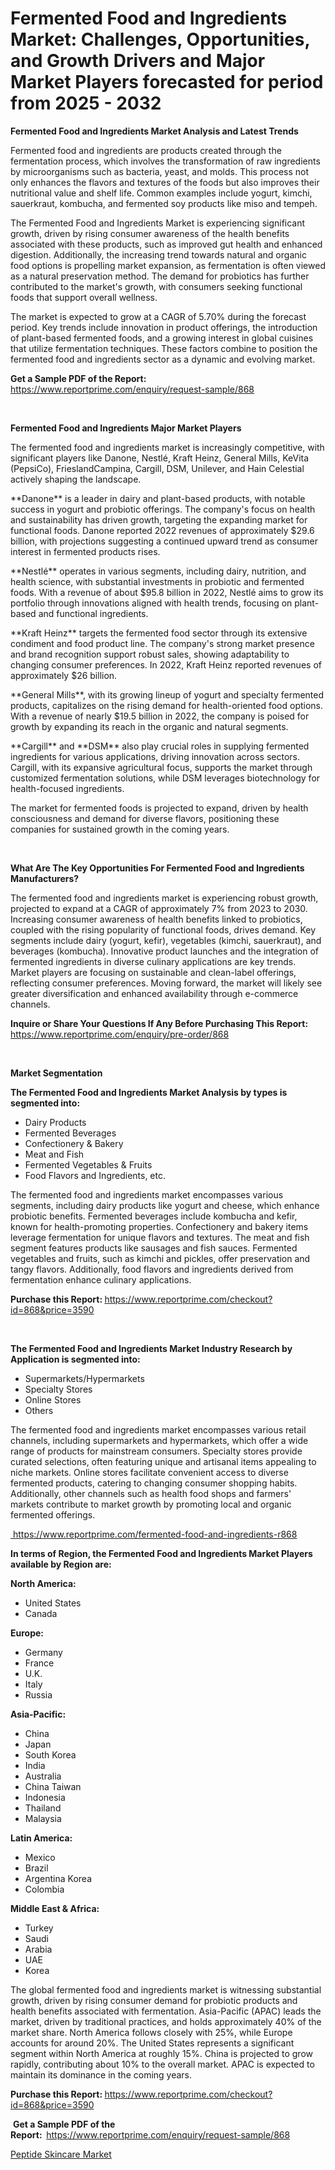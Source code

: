 <p><h1>Fermented Food and Ingredients Market: Challenges, Opportunities, and Growth Drivers and Major Market Players forecasted for period from 2025 - 2032</h1></p><p><strong>Fermented Food and Ingredients Market Analysis and Latest Trends</strong></p>
<p><p>Fermented food and ingredients are products created through the fermentation process, which involves the transformation of raw ingredients by microorganisms such as bacteria, yeast, and molds. This process not only enhances the flavors and textures of the foods but also improves their nutritional value and shelf life. Common examples include yogurt, kimchi, sauerkraut, kombucha, and fermented soy products like miso and tempeh.</p><p>The Fermented Food and Ingredients Market is experiencing significant growth, driven by rising consumer awareness of the health benefits associated with these products, such as improved gut health and enhanced digestion. Additionally, the increasing trend towards natural and organic food options is propelling market expansion, as fermentation is often viewed as a natural preservation method. The demand for probiotics has further contributed to the market's growth, with consumers seeking functional foods that support overall wellness.</p><p>The market is expected to grow at a CAGR of 5.70% during the forecast period. Key trends include innovation in product offerings, the introduction of plant-based fermented foods, and a growing interest in global cuisines that utilize fermentation techniques. These factors combine to position the fermented food and ingredients sector as a dynamic and evolving market.</p></p>
<p><strong>Get a Sample PDF of the Report:&nbsp;</strong> <a href="https://www.reportprime.com/enquiry/request-sample/868?utm_campaign=2193&utm_medium=2&utm_source=Github&utm_content=ia&utm_term=18032025&utm_id=fermented-food-and-ingredients">https://www.reportprime.com/enquiry/request-sample/868</a></p>
<p>&nbsp;</p>
<p><strong>Fermented Food and Ingredients Major Market Players</strong></p>
<p><p>The fermented food and ingredients market is increasingly competitive, with significant players like Danone, Nestlé, Kraft Heinz, General Mills, KeVita (PepsiCo), FrieslandCampina, Cargill, DSM, Unilever, and Hain Celestial actively shaping the landscape.</p><p>**Danone** is a leader in dairy and plant-based products, with notable success in yogurt and probiotic offerings. The company's focus on health and sustainability has driven growth, targeting the expanding market for functional foods. Danone reported 2022 revenues of approximately $29.6 billion, with projections suggesting a continued upward trend as consumer interest in fermented products rises.</p><p>**Nestlé** operates in various segments, including dairy, nutrition, and health science, with substantial investments in probiotic and fermented foods. With a revenue of about $95.8 billion in 2022, Nestlé aims to grow its portfolio through innovations aligned with health trends, focusing on plant-based and functional ingredients.</p><p>**Kraft Heinz** targets the fermented food sector through its extensive condiment and food product line. The company's strong market presence and brand recognition support robust sales, showing adaptability to changing consumer preferences. In 2022, Kraft Heinz reported revenues of approximately $26 billion.</p><p>**General Mills**, with its growing lineup of yogurt and specialty fermented products, capitalizes on the rising demand for health-oriented food options. With a revenue of nearly $19.5 billion in 2022, the company is poised for growth by expanding its reach in the organic and natural segments.</p><p>**Cargill** and **DSM** also play crucial roles in supplying fermented ingredients for various applications, driving innovation across sectors. Cargill, with its expansive agricultural focus, supports the market through customized fermentation solutions, while DSM leverages biotechnology for health-focused ingredients.</p><p>The market for fermented foods is projected to expand, driven by health consciousness and demand for diverse flavors, positioning these companies for sustained growth in the coming years.</p></p>
<p>&nbsp;</p>
<p><strong>What Are The Key Opportunities For Fermented Food and Ingredients Manufacturers?</strong></p>
<p><p>The fermented food and ingredients market is experiencing robust growth, projected to expand at a CAGR of approximately 7% from 2023 to 2030. Increasing consumer awareness of health benefits linked to probiotics, coupled with the rising popularity of functional foods, drives demand. Key segments include dairy (yogurt, kefir), vegetables (kimchi, sauerkraut), and beverages (kombucha). Innovative product launches and the integration of fermented ingredients in diverse culinary applications are key trends. Market players are focusing on sustainable and clean-label offerings, reflecting consumer preferences. Moving forward, the market will likely see greater diversification and enhanced availability through e-commerce channels.</p></p>
<p><strong>Inquire or Share Your Questions If Any Before Purchasing This Report:</strong> <a href="https://www.reportprime.com/enquiry/pre-order/868?utm_campaign=2193&utm_medium=2&utm_source=Github&utm_content=ia&utm_term=18032025&utm_id=fermented-food-and-ingredients">https://www.reportprime.com/enquiry/pre-order/868</a></p>
<p>&nbsp;</p>
<p><strong>Market Segmentation</strong></p>
<p><strong>The Fermented Food and Ingredients Market Analysis by types is segmented into:</strong></p>
<p><ul><li>Dairy Products</li><li>Fermented Beverages</li><li>Confectionery & Bakery</li><li>Meat and Fish</li><li>Fermented Vegetables & Fruits</li><li>Food Flavors and Ingredients, etc.</li></ul></p>
<p><p>The fermented food and ingredients market encompasses various segments, including dairy products like yogurt and cheese, which enhance probiotic benefits. Fermented beverages include kombucha and kefir, known for health-promoting properties. Confectionery and bakery items leverage fermentation for unique flavors and textures. The meat and fish segment features products like sausages and fish sauces. Fermented vegetables and fruits, such as kimchi and pickles, offer preservation and tangy flavors. Additionally, food flavors and ingredients derived from fermentation enhance culinary applications.</p></p>
<p><strong>Purchase this Report:&nbsp;</strong><a href="https://www.reportprime.com/checkout?id=868&price=3590&utm_campaign=2193&utm_medium=2&utm_source=Github&utm_content=ia&utm_term=18032025&utm_id=fermented-food-and-ingredients">https://www.reportprime.com/checkout?id=868&price=3590</a></p>
<p>&nbsp;</p>
<p><strong>The Fermented Food and Ingredients Market Industry Research by Application is segmented into:</strong></p>
<p><ul><li>Supermarkets/Hypermarkets</li><li>Specialty Stores</li><li>Online Stores</li><li>Others</li></ul></p>
<p><p>The fermented food and ingredients market encompasses various retail channels, including supermarkets and hypermarkets, which offer a wide range of products for mainstream consumers. Specialty stores provide curated selections, often featuring unique and artisanal items appealing to niche markets. Online stores facilitate convenient access to diverse fermented products, catering to changing consumer shopping habits. Additionally, other channels such as health food shops and farmers' markets contribute to market growth by promoting local and organic fermented offerings.</p></p>
<p><a href="https://www.reportprime.com/fermented-food-and-ingredients-r868?utm_campaign=2193&utm_medium=2&utm_source=Github&utm_content=ia&utm_term=18032025&utm_id=fermented-food-and-ingredients">&nbsp;https://www.reportprime.com/fermented-food-and-ingredients-r868</a></p>
<p><strong>In terms of Region, the Fermented Food and Ingredients Market Players available by Region are:</strong></p>
<p>
    <p> <strong> North America: </strong>
        <ul>
            <li>United States</li>
            <li>Canada</li>
        </ul>
        </p> 
    <p> <strong> Europe: </strong>
        <ul>
            <li>Germany</li>
            <li>France</li>
            <li>U.K.</li>
            <li>Italy</li>
            <li>Russia</li>
        </ul>
        </p> 
    <p> <strong> Asia-Pacific: </strong>
        <ul>
            <li>China</li>
            <li>Japan</li>
            <li>South Korea</li>
            <li>India</li>
            <li>Australia</li>
            <li>China Taiwan</li>
            <li>Indonesia</li>
            <li>Thailand</li>
            <li>Malaysia</li>
        </ul>
        </p> 
    <p> <strong> Latin America: </strong>
        <ul>
            <li>Mexico</li>
            <li>Brazil</li>
            <li>Argentina Korea</li>
            <li>Colombia</li>
        </ul>
        </p> 
    <p> <strong> Middle East & Africa: </strong>
        <ul>
            <li>Turkey</li>
            <li>Saudi</li>
            <li>Arabia</li>
            <li>UAE</li>
            <li>Korea</li>
        </ul>
    </p>
    </p>
<p><p>The global fermented food and ingredients market is witnessing substantial growth, driven by rising consumer demand for probiotic products and health benefits associated with fermentation. Asia-Pacific (APAC) leads the market, driven by traditional practices, and holds approximately 40% of the market share. North America follows closely with 25%, while Europe accounts for around 20%. The United States represents a significant segment within North America at roughly 15%. China is projected to grow rapidly, contributing about 10% to the overall market. APAC is expected to maintain its dominance in the coming years.</p></p>
<p><strong>Purchase this Report: </strong><a href="https://www.reportprime.com/checkout?id=868&price=3590&utm_campaign=2193&utm_medium=2&utm_source=Github&utm_content=ia&utm_term=18032025&utm_id=fermented-food-and-ingredients">https://www.reportprime.com/checkout?id=868&price=3590</a></p>
<p>&nbsp;<strong>Get a Sample PDF of the Report:&nbsp;&nbsp;</strong><a href="https://www.reportprime.com/enquiry/request-sample/868?utm_campaign=2193&utm_medium=2&utm_source=Github&utm_content=ia&utm_term=18032025&utm_id=fermented-food-and-ingredients">https://www.reportprime.com/enquiry/request-sample/868</a></p>
<p><strong></strong></p>
<p><p><a href="https://github.com/ygfu6u/Market-Research-Report-List-2/blob/main/peptide-skincare-market.md?utm_campaign=2193&utm_medium=2&utm_source=Github&utm_content=ia&utm_term=18032025&utm_id=fermented-food-and-ingredients">Peptide Skincare Market</a></p></p>